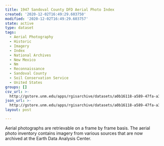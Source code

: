 ```yaml
---
title: 1947 Sandoval County DFD Aerial Photo Index
created: '2020-12-02T16:49:29.603750'
modified: '2020-12-02T16:49:29.603757'
state: active
type: dataset
tags:
  - Aerial Photography
  - Historic
  - Imagery
  - Index
  - National Archives
  - New Mexico
  - Nm
  - Reconnaissance
  - Sandoval County
  - Soil Conservation Service
  - United States
groups: []
csv_url: >-
  http://gstore.unm.edu/apps/rgisarchive/datasets/a0b16118-a589-47fa-a3fc-4d15a2ffed8e/dfd_sandoval_1947.derived.csv
json_url: >-
  http://gstore.unm.edu/apps/rgisarchive/datasets/a0b16118-a589-47fa-a3fc-4d15a2ffed8e/dfd_sandoval_1947.derived.json
layout: post

---
```

Aerial photographs are retrievable on a frame by frame basis. The aerial photo inventory contains imagery from various sources that are now archived at the Earth Data Analysis Center.
